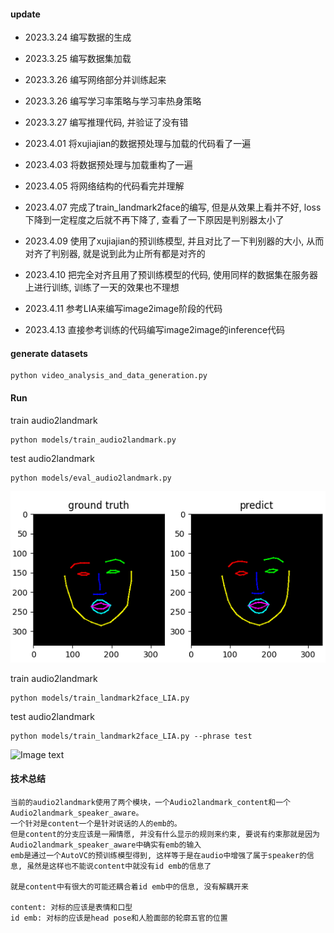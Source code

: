 #### update

- 2023.3.24 编写数据的生成
- 2023.3.25 编写数据集加载
- 2023.3.26 编写网络部分并训练起来
- 2023.3.26 编写学习率策略与学习率热身策略
- 2023.3.27 编写推理代码, 并验证了没有错

- 2023.4.01 将xujiajian的数据预处理与加载的代码看了一遍
- 2023.4.03 将数据预处理与加载重构了一遍
- 2023.4.05 将网络结构的代码看完并理解
- 2023.4.07 完成了train_landmark2face的编写, 但是从效果上看并不好, loss下降到一定程度之后就不再下降了, 查看了一下原因是判别器太小了
- 2023.4.09 使用了xujiajian的预训练模型, 并且对比了一下判别器的大小, 从而对齐了判别器, 就是说到此为止所有都是对齐的

- 2023.4.10 把完全对齐且用了预训练模型的代码, 使用同样的数据集在服务器上进行训练, 训练了一天的效果也不理想
- 2023.4.11 参考LIA来编写image2image阶段的代码

- 2023.4.13 直接参考训练的代码编写image2image的inference代码



#### generate datasets
```
python video_analysis_and_data_generation.py
```

#### Run

train audio2landmark
```
python models/train_audio2landmark.py
```

test audio2landmark
```
python models/eval_audio2landmark.py
```
![Image text](examples/audio2landmark_test1.png)


train audio2landmark
```
python models/train_landmark2face_LIA.py
```

test audio2landmark
```
python models/train_landmark2face_LIA.py --phrase test
```
![Image text](examples/landmark2face.gif)


#### 技术总结
```
当前的audio2landmark使用了两个模块，一个Audio2landmark_content和一个Audio2landmark_speaker_aware。
一个针对是content一个是针对说话的人的emb的。
但是content的分支应该是一厢情愿, 并没有什么显示的规则来约束, 要说有约束那就是因为Audio2landmark_speaker_aware中确实有emb的输入
emb是通过一个AutoVC的预训练模型得到, 这样等于是在audio中增强了属于speaker的信息, 虽然是这样也不能说content中就没有id emb的信息了

就是content中有很大的可能还耦合着id emb中的信息, 没有解耦开来

content: 对标的应该是表情和口型
id emb: 对标的应该是head pose和人脸面部的轮廓五官的位置
```















